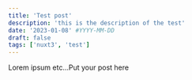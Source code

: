 ```yaml
---
title: 'Test post'
description: 'this is the description of the test'
date: '2023-01-08' #YYYY-MM-DD
draft: false
tags: ['nuxt3', 'test']
---
```


Lorem ipsum etc...Put your post here
